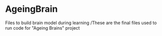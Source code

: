 # AgeingBrain
Files to build brain model during learning
/These are the final files used to run code for "Ageing Brains" project
